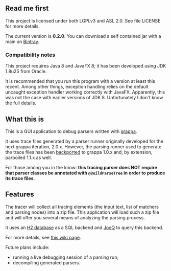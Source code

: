 ## Read me first

This project is licensed under both LGPLv3 and ASL 2.0. See file LICENSE for more details.

The current version is **0.2.0**. You can download a self contained jar with a main on
[Bintray](https://bintray.com/fge/maven/grappa-debugger/view).

### Compatibility notes

This project requires Java 8 and JavaFX 8; it has been developed using JDK 1.8u25 from Oracle.

It is recommended that you run this program with a version at least this recent. Among other things,
exception handling relies on the default uncaught exception handler working correctly with JavaFX.
Apparently, this was not the case with earlier versions of JDK 8. Unfortunately I don't know the
full details.

## What this is

This is a GUI application to debug parsers written with
[grappa](https://github.com/parboiled1/grappa).

It uses trace files generated by a parser runner originally developed for the next grappa iteration,
2.0.x. However, the parsing runner used to generate the trace files has been
[backported](https://github.com/fge/grappa-tracer-backport) to grappa 1.0.x and, by extension,
parboiled 1.1.x as well.

For those among you in the know: **this tracing parser does NOT require that parser classes be
annotated with `@BuildParseTree` in order to produce its trace files**.

## Features

The tracer will collect all tracing elements (the input text, list of matchers and parsing nodes)
into a zip file.  This application will load such a zip file and will offer you several means of
analyzing the parsing process.

It uses an [H2 database](http://h2database.com) as a SQL backend and [JooQ](http://www.jooq.org) to
query this backend.

For more details, see [this wiki
page](https://github.com/fge/grappa-debugger/wiki/Quick-overview).

Future plans include:

* running a live debugging session of a parsing run;
* decompiling generated parsers.

